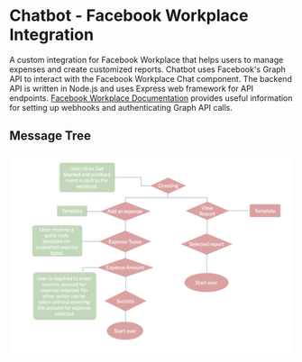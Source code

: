# Chatbot - Facebook Workplace Integration

A custom integration for Facebook Workplace that helps users to manage expenses and create customized reports. Chatbot uses Facebook's Graph API to interact with the Facebook Workplace Chat component. The backend API is written in Node.js and uses Express web framework for API endpoints. [Facebook Workplace Documentation](https://developers.facebook.com/docs/workplace/)
provides useful information for setting up webhooks and authenticating Graph API calls.

## Message Tree
![alt text](./imgs/messageTree.png "message tree")

